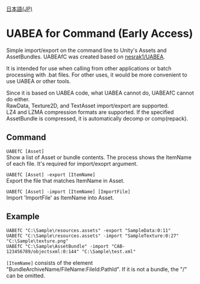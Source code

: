 [日本語(JP)](https://github.com/RaininSaga/UABEAfC/blob/master/README_JP.md)
# UABEA for Command  (Early Access) 

Simple import/export on the command line to Unity's Assets and AssetBundles.
UABEAfC was created based on [nesrak1/UABEA](https://github.com/nesrak1/UABEA).

It is intended for use when calling from other applications or batch processing with .bat files.
For other uses, it would be more convenient to use UABEA or other tools.  
  
Since it is based on UABEA code, what UABEA cannot do, UABEAfC cannot do either.  
RawData, Texture2D, and TextAsset import/export are supported.  
LZ4 and LZMA compression formats are supported.
If the specified AssetBundle is compressed, it is automatically decomp or comp(repack).

## Command
  ```UABEfC [Asset]```  
    Show a list of Asset or bundle contents.
    The process shows the ItemName of each file. It's required for import/exoprt argument.

  ```UABEfC [Asset] -export [ItemName]```  
    Export the file that matches ItemName in Asset.

  ```UABEfC [Asset] -import [ItemName] [ImportFile]```  
    Import 'ImportFile' as ItemName into Asset.

## Example
  ```UABEfC "C:\Sample\resources.assets" -export "SampleData:0:11"```  
  ```UABEfC "C:\Sample\resources.assets" -import "SampleTexture:0:27" "C:\Sample\texture.png"```  
  ```UABEfC "C:\Sample\AssetBundle" -import "CAB-123456789/objectsxml:0:144" "C:\Sample\test.xml"```  
  
 ```[ItemName]``` consists of the element "BundleArchiveName/FileName:FileId:PathId". If it is not a bundle, the "/" can be omitted.

